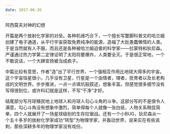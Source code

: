 ```yaml
---
date: 2017-06-26 
---
```




阿西莫夫对神的幻想

<!--more-->



开篇是两个放射化学家的对垒。各种机缘巧合下，一个擅长写蹩脚科普文的哈兰姆创建了电子通道，从平行宇宙获取免费纯净的能源，造福了大批愚蠢懒惰的人类。于是当然就有人不服，而且还是各种被哈兰姆迫害的科学家——拉蒙特和狄尼森。严谨通过热力学第二定律证明了太阳将要爆炸，人类要全灭。于是很正常地，一个不敢说话，一个大肆宣扬被当成疯子。

中篇比较有意思，作者“造”出了平行世界，一个强相互作用比地球大得多的宇宙。这个宇宙恒星很小，几乎没有卫星，行星是一个由情者，理者，抚育者以及长老构成的文明世界。步步推进，一点一点填坑般叙述，想象丰富。但感觉很多细节没有写得很到位，或许科幻就是这样，不写“干净”才好。

结尾部分写月球殖民地上地球人和月球人勾心斗角的斗争。这部分写的不是很令人满意，勾心斗角没有想象中激烈，简单得每个人就像一张白纸，人物关系稍显简单，四个人就展开了一场星球级别的生存拉锯战。还有一个小BUG，狄尼森从一个五十多岁的放射化学家成功“转型”为物理学家，并轰动世界，说来实在有些讽刺，那些深耕多年的物理学家没有戏份。
